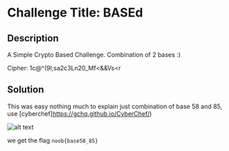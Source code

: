 # Challenge Title: BASEd

## Description
A Simple Crypto Based Challenge. Combination of 2 bases :)

Cipher: 1c@^(9l;sa2c3Ln20_Mf<&&Vs<r 

## Solution
This was easy nothing much to explain just combination of base 58 and 85, use [cyberchef]https://gchq.github.io/CyberChef/)

![alt text](https://github.com/karma9874/CTF-Writeups/blob/master/NoobCTF_0x1/Images/base_decoded.JPG)

we get the flag `noob{base58_85}`

